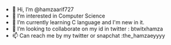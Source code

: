 - 👋 Hi, I’m @hamzaarif727
- 👀 I’m interested in Computer Science
- 🌱 I’m currently learning C language and I'm new in it.
- 💞️ I’m looking to collaborate on my id in twitter : btwitxhamza
- 📫 Can reach me by my twitter or snapchat :the_hamzaeyyyy

<!---
hamzaarif727/hamzaarif727 is a ✨ special ✨ repository because its `README.md` (this file) appears on your GitHub profile.
You can click the Preview link to take a look at your changes.
--->
